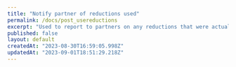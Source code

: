 ```yaml
---
title: "Notify partner of reductions used"
permalink: /docs/post_usereductions
excerpt: "Used to report to partners on any reductions that were actually used (appropriate item was found in the cart and its price was reduced) after a getReductions call."
published: false
layout: default
createdAt: "2023-08-30T16:59:05.998Z"
updatedAt: "2023-09-01T18:51:29.218Z"
---
```

